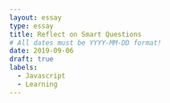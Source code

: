 ```yaml
---
layout: essay
type: essay
title: Reflect on Smart Questions
# All dates must be YYYY-MM-DD format!
date: 2019-09-06
draft: true
labels:
  - Javascript
  - Learning
---
```


